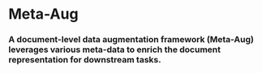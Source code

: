 # Meta-Aug

### A document-level data augmentation framework (Meta-Aug) leverages various meta-data to enrich the document representation for downstream tasks. 
